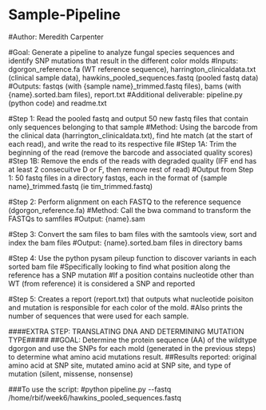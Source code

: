 # Sample-Pipeline

#Author: Meredith Carpenter

#Goal: Generate a pipeline to analyze fungal species sequences and identify SNP mutations that result in the different color molds
#Inputs: dgorgon_reference.fa (WT reference sequence), harrington_clinicaldata.txt (clinical sample data), hawkins_pooled_sequences.fastq (pooled fastq data)
#Outputs: fastqs (with {sample name}_trimmed.fastq files), bams (with {name}.sorted.bam files), report.txt
#Additional deliverable: pipeline.py (python code) and readme.txt

#Step 1: Read the pooled fastq and output 50 new fastq files that contain only sequences belonging to that sample
#Method: Using the barcode from the clinical data (harrington_clinicaldata.txt), find hte match (at the start of each read), and write the read to its respective file
#Step 1A: Trim the beginning of the read (remove the barcode and associated quality scores)
#Step 1B: Remove the ends of the reads with degraded quality (IFF end has at least 2 consecuitve D or F, then remove rest of read)
#Output from Step 1: 50 fastq files in a directory fastqs, each in the format of {sample name}_trimmed.fastq (ie tim_trimmed.fastq)

#Step 2: Perform alignment on each FASTQ to the reference sequence (dgorgon_reference.fa)
#Method: Call the bwa command to transform the FASTQs to samfiles
#Output: {name}.sam

#Step 3: Convert the sam files to bam files with the samtools view, sort and index the bam files
#Output: {name}.sorted.bam files in directory bams

#Step 4: Use the python pysam pileup function to discover variants in each sorted bam file
#Specifically looking to find what position along the reference has a SNP mutation
#If a position contains nucleotide other than WT (from reference) it is considered a SNP and reported

#Step 5: Creates a report (report.txt) that outputs what nucleotide poisiton and mutation is responsible for each color of the mold.
#Also prints the number of sequences that were used for each sample.

####EXTRA STEP: TRANSLATING DNA AND DETERMINING MUTATION TYPE#####
##GOAL: Determine the protein sequence (AA) of the wildtype dgorgon and use the SNPs for each mold (generated in the previous steps) to determine what amino acid mutations result.
##Results reported: original amino acid at SNP site, mutated amino acid at SNP site, and type of mutation (silent, missense, nonsense)

###To use the script:
#python pipeline.py --fastq /home/rbif/week6/hawkins_pooled_sequences.fastq
